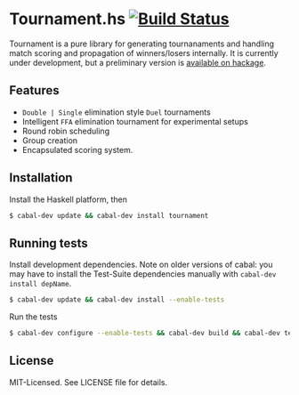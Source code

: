 # Tournament.hs [![Build Status](https://secure.travis-ci.org/clux/tournament.hs.png)](http://travis-ci.org/clux/tournament.hs)

Tournament is a pure library for generating tournanaments and handling match scoring and
propagation of winners/losers internally. It is currently under development, but a preliminary version
is [available on hackage](http://hackage.haskell.org/package/Tournament).

## Features

- `Double | Single` elimination style `Duel` tournaments
- Intelligent `FFA` elimination tournament for experimental setups
- Round robin scheduling
- Group creation
- Encapsulated scoring system.

## Installation
Install the Haskell platform, then

````bash
$ cabal-dev update && cabal-dev install tournament
````

## Running tests
Install development dependencies. Note on older versions of cabal:
you may have to install the Test-Suite dependencies manually with `cabal-dev install depName`.

````bash
$ cabal-dev update && cabal-dev install --enable-tests
````

Run the tests

````bash
$ cabal-dev configure --enable-tests && cabal-dev build && cabal-dev test
````

## License
MIT-Licensed. See LICENSE file for details.
